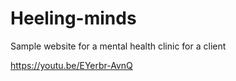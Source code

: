 # Heeling-minds
Sample website for a mental health clinic for a client


https://youtu.be/EYerbr-AvnQ
